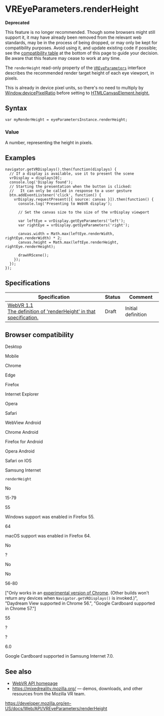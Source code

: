 VREyeParameters.renderHeight
============================

**Deprecated**

This feature is no longer recommended. Though some browsers might still support it, it may have already been removed from the relevant web standards, may be in the process of being dropped, or may only be kept for compatibility purposes. Avoid using it, and update existing code if possible; see the [compatibility table](#browser_compatibility) at the bottom of this page to guide your decision. Be aware that this feature may cease to work at any time.

The `renderHeight` read-only property of the [`VREyeParameters`](../vreyeparameters) interface describes the recommended render target height of each eye viewport, in pixels.

This is already in device pixel units, so there's no need to multiply by [Window.devicePixelRatio](../window/devicepixelratio) before setting to [HTMLCanvasElement.height.](../htmlcanvaselement/height)

Syntax
------

    var myRenderHeight = eyeParametersInstance.renderHeight;

### Value

A number, representing the height in pixels.

Examples
--------

    navigator.getVRDisplays().then(function(displays) {
      // If a display is available, use it to present the scene
      vrDisplay = displays[0];
      console.log('Display found');
      // Starting the presentation when the button is clicked:
      //   It can only be called in response to a user gesture
      btn.addEventListener('click', function() {
        vrDisplay.requestPresent([{ source: canvas }]).then(function() {
          console.log('Presenting to WebVR display');

          // Set the canvas size to the size of the vrDisplay viewport

          var leftEye = vrDisplay.getEyeParameters('left');
          var rightEye = vrDisplay.getEyeParameters('right');

          canvas.width = Math.max(leftEye.renderWidth, rightEye.renderWidth) * 2;
          canvas.height = Math.max(leftEye.renderHeight, rightEye.renderHeight);

          drawVRScene();
        });
      });
    });

Specifications
--------------

<table><thead><tr class="header"><th>Specification</th><th>Status</th><th>Comment</th></tr></thead><tbody><tr class="odd"><td><a href="https://immersive-web.github.io/webvr/spec/1.1/#dom-vreyeparameters-renderheight">WebVR 1.1<br />
<span class="small">The definition of 'renderHeight' in that specification.</span></a></td><td><span class="spec-draft">Draft</span></td><td>Initial definition</td></tr></tbody></table>

Browser compatibility
---------------------

Desktop

Mobile

Chrome

Edge

Firefox

Internet Explorer

Opera

Safari

WebView Android

Chrome Android

Firefox for Android

Opera Android

Safari on IOS

Samsung Internet

`renderHeight`

No

15-79

55

Windows support was enabled in Firefox 55.

64

macOS support was enabled in Firefox 64.

No

?

No

No

56-80

\["Only works in an [experimental version of Chrome](https://webvr.info/get-chrome/). (Other builds won't return any devices when `Navigator.getVRDisplays()` is invoked.)", "Daydream View supported in Chrome 56.", "Google Cardboard supported in Chrome 57."\]

55

?

?

6.0

Google Cardboard supported in Samsung Internet 7.0.

See also
--------

-   [WebVR API homepage](../webvr_api)
-   <https://mixedreality.mozilla.org/> — demos, downloads, and other resources from the Mozilla VR team.

<a href="https://developer.mozilla.org/en-US/docs/Web/API/VREyeParameters/renderHeight" class="_attribution-link">https://developer.mozilla.org/en-US/docs/Web/API/VREyeParameters/renderHeight</a>
